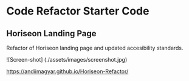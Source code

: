 # Code Refactor Starter Code

## Horiseon Landing Page 

Refactor of Horiseon landing page and updated accesibility standards. 

![Screen-shot] (./assets/images/screenshot.jpg)

https://andiimagyar.github.io/Horiseon-Refactor/
